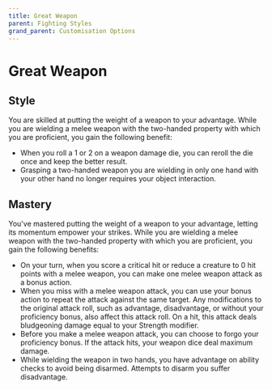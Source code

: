 ```yaml
---
title: Great Weapon
parent: Fighting Styles
grand_parent: Customisation Options
---
```


# Great Weapon

## Style
You are skilled at putting the weight of a weapon to your advantage. While you are wielding a melee weapon with the two-handed property with which you are proficient, you gain the following benefit:
- When you roll a 1 or 2 on a weapon damage die, you can reroll the die once and keep the better result.
- Grasping a two-handed weapon you are wielding in only one hand with your other hand no longer requires your object interaction.

## Mastery
You've mastered putting the weight of a weapon to your advantage, letting its momentum empower your strikes. While you are wielding a melee weapon with the two-handed property with which you are proficient, you gain the following benefits:
- On your turn, when you score a critical hit or reduce a creature to 0 hit points with a melee weapon, you can make one melee weapon attack as a bonus action.
- When you miss with a melee weapon attack, you can use your bonus action to repeat the attack against the same target. Any modifications to the original attack roll, such as advantage, disadvantage, or without your proficiency bonus, also affect this attack roll. On a hit, this attack deals bludgeoning damage equal to your Strength modifier.
- Before you make a melee weapon attack, you can choose to forgo your proficiency bonus. If the attack hits, your weapon dice deal maximum damage.
- While wielding the weapon in two hands, you have advantage on ability checks to avoid being disarmed. Attempts to disarm you suffer disadvantage.
